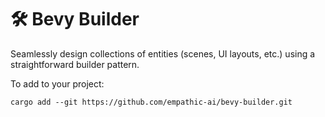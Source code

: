 # 🛠️ Bevy Builder

Seamlessly design collections of entities (scenes, UI layouts, etc.) using a straightforward builder pattern.

To add to your project:

```
cargo add --git https://github.com/empathic-ai/bevy-builder.git
```
